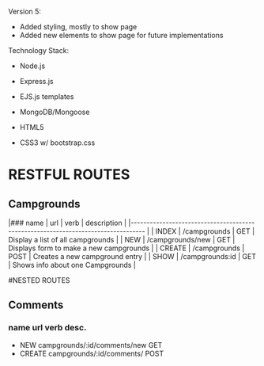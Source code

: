 Version 5: 
* Added styling, mostly to show page
* Added new elements to show page for future implementations


Technology Stack:

* Node.js
* Express.js
* EJS.js templates
* MongoDB/Mongoose

* HTML5
* CSS3 w/ bootstrap.css

# RESTFUL ROUTES

## Campgrounds
|### name |   url             |  verb  |   description                              |
|---------------------------------------------------------------------------------- |
| INDEX  |  /campgrounds      |  GET   |   Display a list of all campgrounds        |
| NEW    |  /campgrounds/new  |  GET   |   Displays form to make a new campgrounds  |
| CREATE |  /campgrounds      |  POST  |   Creates a new campground entry						|
| SHOW   |  /campgrounds:id   |  GET   |   Shows info about one Campgrounds 				|


#NESTED ROUTES

## Comments
### name      url         verb            desc.
* NEW     campgrounds/:id/comments/new    GET
* CREATE  campgrounds/:id/comments/       POST
